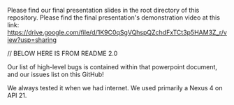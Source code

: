 Please find our final presentation slides in the root directory of this repository.
Please find the final presentation's demonstration video at this link:
https://drive.google.com/file/d/1K9C0qSgVQhspQZchdFxTCt3p5HAM3Z_r/view?usp=sharing

// BELOW HERE IS FROM README 2.0


Our list of high-level bugs is contained within that powerpoint document, and our issues list on this GitHub!

We always tested it when we had internet.
We used primarily a Nexus 4 on API 21.

